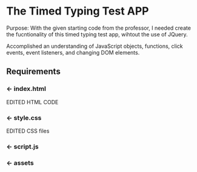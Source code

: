 The Timed Typing Test APP
=================
Purpose: With the given starting code from the professor, I needed create the fucntionality of this timed typing test app, wihtout the use of JQuery.

Accomplished an understanding of JavaScript objects, functions, click events, event listeners, and changing DOM elements.


Requirements
------------
### ← index.html
EDITED HTML CODE

### ← style.css

EDITED CSS files

### ← script.js


### ← assets
